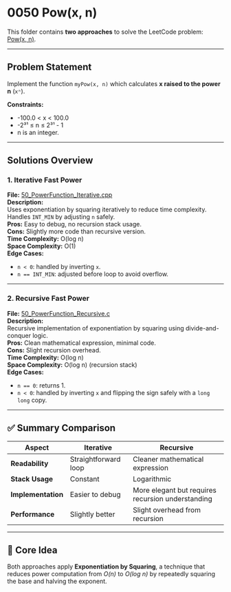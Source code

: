 # 0050 Pow(x, n)

This folder contains **two approaches** to solve the LeetCode problem: [Pow(x, n)](https://leetcode.com/problems/powx-n/).

---

## Problem Statement

Implement the function `myPow(x, n)` which calculates **x raised to the power n** (`xⁿ`).

**Constraints:**  
- -100.0 < x < 100.0  
- -2³¹ ≤ n ≤ 2³¹ - 1  
- n is an integer.

---

## Solutions Overview

### 1. Iterative Fast Power  
**File:** [50_PowerFunction_Iterative.cpp](./50_PowerFunction_Iterative.cpp)  
**Description:**  
Uses exponentiation by squaring iteratively to reduce time complexity. Handles `INT_MIN` by adjusting `n` safely.  
**Pros:** Easy to debug, no recursion stack usage.  
**Cons:** Slightly more code than recursive version.  
**Time Complexity:** O(log n)  
**Space Complexity:** O(1)  
**Edge Cases:**  
- `n < 0`: handled by inverting `x`.  
- `n == INT_MIN`: adjusted before loop to avoid overflow.

---

### 2. Recursive Fast Power  
**File:** [50_PowerFunction_Recursive.c](./50_PowerFunction_Recursive.cpp)  
**Description:**  
Recursive implementation of exponentiation by squaring using divide-and-conquer logic.  
**Pros:** Clean mathematical expression, minimal code.  
**Cons:** Slight recursion overhead.  
**Time Complexity:** O(log n)  
**Space Complexity:** O(log n) (recursion stack)  
**Edge Cases:**  
- `n == 0`: returns 1.  
- `n < 0`: handled by inverting `x` and flipping the sign safely with a `long long` copy.

---

## ✅ Summary Comparison

| Aspect | Iterative | Recursive |
|--------|------------|------------|
| **Readability** | Straightforward loop | Cleaner mathematical expression |
| **Stack Usage** | Constant | Logarithmic |
| **Implementation** | Easier to debug | More elegant but requires recursion understanding |
| **Performance** | Slightly better | Slight overhead from recursion |

---

## 🎯 Core Idea

Both approaches apply **Exponentiation by Squaring**, a technique that reduces power computation from *O(n)* to *O(log n)* by repeatedly squaring the base and halving the exponent.

